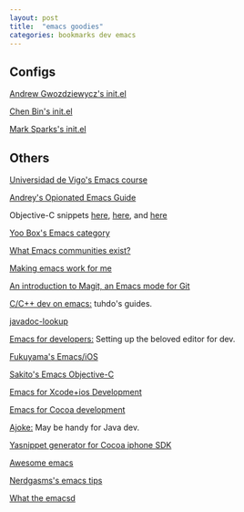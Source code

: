 ```yaml
---
layout: post
title:  "emacs goodies"
categories: bookmarks dev emacs
---
```


## Configs

[Andrew Gwozdziewycz's init.el](https://github.com/apg/emacs-config/tree/master/lisp/activator.d)  

[Chen Bin's init.el](https://github.com/redguardtoo/emacs.d/)  

[Mark Sparks's init.el](https://github.com/msparks/dotfiles/blob/master/.emacs)  

## Others

[Universidad de Vigo's Emacs course](http://tv.uvigo.es/gl/serial/513.html)  

[Andrey's Opionated Emacs Guide](http://m00natic.github.io/emacs/emacs-wiki.html)  

Objective-C snippets [here](https://github.com/al-skobelev/objc-yassnippets/tree/master/objc-mode), [here](https://github.com/altschuler/yas-objc), and [here](https://github.com/al-skobelev/objc-yassnippets)  

[Yoo Box's Emacs category](https://yoo2080.wordpress.com/category/emacs/)

[What Emacs communities exist?](http://emacs.stackexchange.com/questions/2571/what-emacs-communities-exist)

[Making emacs work for me](http://zeekat.nl/articles/making-emacs-work-for-me.html)

[An introduction to Magit, an Emacs mode for Git](http://www.masteringemacs.org/article/introduction-magit-emacs-mode-git)

[C/C++ dev on emacs:](http://tuhdo.github.io/c-ide.html) tuhdo's guides.

[javadoc-lookup](https://github.com/skeeto/javadoc-lookup)

[Emacs for developers:](https://github.com/pierre-lecocq/emacs4developers) Setting up the beloved editor for dev.

[Fukuyama's Emacs/iOS](http://fukuyama.co)

[Sakito's Emacs Objective-C](http://sakito.jp/emacs/emacsobjectivec.html)

[Emacs for Xcode+ios Development](http://roupam.github.io/)

[Emacs for Cocoa development](https://sites.google.com/site/drielsma/xcodeplusemacs)

[Ajoke:](https://github.com/baohaojun/ajoke) May be handy for Java dev.

[Yasnippet generator for Cocoa iphone SDK](https://github.com/zegal/yasobjc)

[Awesome emacs](https://github.com/emacs-tw/awesome-emacs/blob/master/README.org)

[Nerdgasms's emacs tips](http://bbbscarter.wordpress.com/category/coding/emacs/)

[What the emacsd](http://whattheemacsd.com/)
